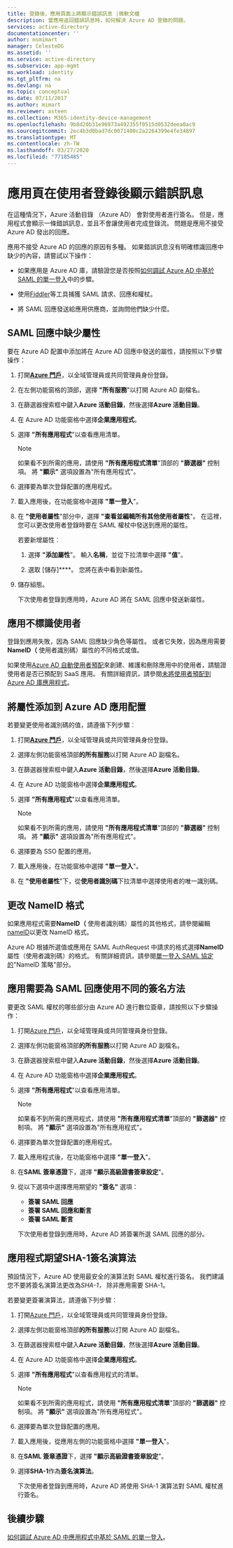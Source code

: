 ```yaml
---
title: 登錄後，應用頁面上將顯示錯誤訊息 |微軟文檔
description: 當應用返回錯誤訊息時，如何解決 Azure AD 登錄的問題。
services: active-directory
documentationcenter: ''
author: msmimart
manager: CelesteDG
ms.assetid: ''
ms.service: active-directory
ms.subservice: app-mgmt
ms.workload: identity
ms.tgt_pltfrm: na
ms.devlang: na
ms.topic: conceptual
ms.date: 07/11/2017
ms.author: mimart
ms.reviewer: asteen
ms.collection: M365-identity-device-management
ms.openlocfilehash: 9b8d20b31e96973a492355f0515d0532deea0ac9
ms.sourcegitcommit: 2ec4b3d0bad7dc0071400c2a2264399e4fe34897
ms.translationtype: MT
ms.contentlocale: zh-TW
ms.lasthandoff: 03/27/2020
ms.locfileid: "77185485"
---
```

# <a name="an-app-page-shows-an-error-message-after-the-user-signs-in"></a>應用頁在使用者登錄後顯示錯誤訊息

在這種情況下，Azure 活動目錄 （Azure AD） 會對使用者進行簽名。 但是，應用程式會顯示一條錯誤訊息，並且不會讓使用者完成登錄流。 問題是應用不接受 Azure AD 發出的回應。

應用不接受 Azure AD 的回應的原因有多種。 如果錯誤訊息沒有明確標識回應中缺少的內容，請嘗試以下操作：

-   如果應用是 Azure AD 庫，請驗證您是否按照[如何調試 Azure AD 中基於 SAML 的單一登入](https://azure.microsoft.com/documentation/articles/active-directory-saml-debugging)中的步驟。

-   使用[Fiddler](https://www.telerik.com/fiddler)等工具捕獲 SAML 請求、回應和權杖。

-   將 SAML 回應發送給應用供應商，並詢問他們缺少什麼。

## <a name="attributes-are-missing-from-the-saml-response"></a>SAML 回應中缺少屬性

要在 Azure AD 配置中添加將在 Azure AD 回應中發送的屬性，請按照以下步驟操作：

1. 打開[**Azure 門戶**](https://portal.azure.com/)，以全域管理員或共同管理員身份登錄。

2. 在左側功能窗格的頂部，選擇 **"所有服務**"以打開 Azure AD 副檔名。

3. 在篩選器搜索框中鍵入**Azure 活動目錄**，然後選擇**Azure 活動目錄**。

4. 在 Azure AD 功能窗格中選擇**企業應用程式**。

5. 選擇 **"所有應用程式**"以查看應用清單。

   > [!NOTE]
   > 如果看不到所需的應用，請使用 **"所有應用程式清單**"頂部的 **"篩選器"** 控制項。 將 **"顯示"** 選項設置為"所有應用程式"。

6. 選擇要為單次登錄配置的應用程式。

7. 載入應用後，在功能窗格中選擇 **"單一登入**"。

8. 在 **"使用者屬性**"部分中，選擇 **"查看並編輯所有其他使用者屬性**"。 在這裡，您可以更改使用者登錄時要在 SAML 權杖中發送到應用的屬性。

   若要新增屬性︰

   1. 選擇 **"添加屬性**"。 輸入**名稱**，並從下拉清單中選擇 **"值**"。

   1.  選取 [儲存]****。 您將在表中看到新屬性。

9. 儲存組態。

   下次使用者登錄到應用時，Azure AD 將在 SAML 回應中發送新屬性。

## <a name="the-app-doesnt-identify-the-user"></a>應用不標識使用者

登錄到應用失敗，因為 SAML 回應缺少角色等屬性。 或者它失敗，因為應用需要**NameID（** 使用者識別碼）屬性的不同格式或值。

如果使用[Azure AD 自動使用者預配](https://docs.microsoft.com/azure/active-directory/manage-apps/user-provisioning)來創建、維護和刪除應用中的使用者，請驗證使用者是否已預配到 SaaS 應用。 有關詳細資訊，請參閱[未將使用者預配到 Azure AD 庫應用程式](../app-provisioning/application-provisioning-config-problem-no-users-provisioned.md)。

## <a name="add-an-attribute-to-the-azure-ad-app-configuration"></a>將屬性添加到 Azure AD 應用配置

若要變更使用者識別碼的值，請遵循下列步驟︰

1. 打開[**Azure 門戶**](https://portal.azure.com/)，以全域管理員或共同管理員身份登錄。

2. 選擇左側功能窗格頂部**的所有服務**以打開 Azure AD 副檔名。

3. 在篩選器搜索框中鍵入**Azure 活動目錄**，然後選擇**Azure 活動目錄**。

4. 在 Azure AD 功能窗格中選擇**企業應用程式**。

5. 選擇 **"所有應用程式**"以查看應用清單。

   > [!NOTE]
   > 如果看不到所需的應用，請使用 **"所有應用程式清單**"頂部的 **"篩選器"** 控制項。 將 **"顯示"** 選項設置為"所有應用程式"。

6. 選擇要為 SSO 配置的應用。

7. 載入應用後，在功能窗格中選擇 **"單一登入**"。

8. 在 **"使用者屬性**"下，從**使用者識別碼**下拉清單中選擇使用者的唯一識別碼。

## <a name="change-the-nameid-format"></a>更改 NameID 格式

如果應用程式需要**NameID（** 使用者識別碼）屬性的其他格式，請參閱編輯[nameID](https://docs.microsoft.com/azure/active-directory/develop/active-directory-saml-claims-customization#editing-nameid)以更改 NameID 格式。

Azure AD 根據所選值或應用在 SAML AuthRequest 中請求的格式選擇**NameID**屬性（使用者識別碼）的格式。 有關詳細資訊，請參閱[單一登入 SAML 協定的](https://docs.microsoft.com/azure/active-directory/develop/single-sign-on-saml-protocol#nameidpolicy)"NameID 策略"部分。

## <a name="the-app-expects-a-different-signature-method-for-the-saml-response"></a>應用需要為 SAML 回應使用不同的簽名方法

要更改 SAML 權杖的哪些部分由 Azure AD 進行數位簽章，請按照以下步驟操作：

1. 打開[Azure 門戶](https://portal.azure.com/)，以全域管理員或共同管理員身份登錄。

2. 選擇左側功能窗格頂部**的所有服務**以打開 Azure AD 副檔名。

3. 在篩選器搜索框中鍵入**Azure 活動目錄**，然後選擇**Azure 活動目錄**。

4. 在 Azure AD 功能窗格中選擇**企業應用程式**。

5. 選擇 **"所有應用程式**"以查看應用清單。

   > [!NOTE]
   > 如果看不到所需的應用程式，請使用 **"所有應用程式清單**"頂部的 **"篩選器"** 控制項。 將 **"顯示"** 選項設置為"所有應用程式"。

6. 選擇要為單次登錄配置的應用程式。

7. 載入應用程式後，在功能窗格中選擇 **"單一登入**"。

8. 在**SAML 簽章憑證**下，選擇 **"顯示高級證書簽章設定**"。

9. 從以下選項中選擇應用期望的 **"簽名"** 選項：

   * **簽署 SAML 回應**
   * **簽署 SAML 回應和斷言**
   * **簽署 SAML 斷言**

   下次使用者登錄到應用時，Azure AD 將簽署所選 SAML 回應的部分。

## <a name="the-app-expects-the-sha-1-signing-algorithm"></a>應用程式期望SHA-1簽名演算法

預設情況下，Azure AD 使用最安全的演算法對 SAML 權杖進行簽名。 我們建議您不要將簽名演算法更改為*SHA-1，* 除非應用需要 SHA-1。

若要變更簽署演算法，請遵循下列步驟：

1. 打開[Azure 門戶](https://portal.azure.com/)，以全域管理員或共同管理員身份登錄。

2. 選擇左側功能窗格頂部**的所有服務**以打開 Azure AD 副檔名。

3. 在篩選器搜索框中鍵入**Azure 活動目錄**，然後選擇**Azure 活動目錄**。

4. 在 Azure AD 功能窗格中選擇**企業應用程式**。

5. 選擇 **"所有應用程式**"以查看應用程式的清單。

   > [!NOTE]
   > 如果看不到所需的應用程式，請使用 **"所有應用程式清單**"頂部的 **"篩選器"** 控制項。 將 **"顯示"** 選項設置為"所有應用程式"。

6. 選擇要為單次登錄配置的應用。

7. 載入應用後，從應用左側的功能窗格中選擇 **"單一登入**"。

8. 在**SAML 簽章憑證**下，選擇 **"顯示高級證書簽章設定**"。

9. 選擇**SHA-1**作為**簽名演算法**。

   下次使用者登錄到應用時，Azure AD 將使用 SHA-1 演算法對 SAML 權杖進行簽名。

## <a name="next-steps"></a>後續步驟
[如何調試 Azure AD 中應用程式中基於 SAML 的單一登入](https://azure.microsoft.com/documentation/articles/active-directory-saml-debugging)。
